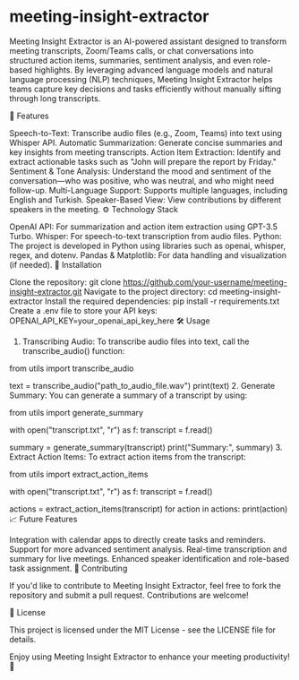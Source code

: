 # meeting-insight-extractor

Meeting Insight Extractor is an AI-powered assistant designed to transform meeting transcripts, Zoom/Teams calls, or chat conversations into structured action items, summaries, sentiment analysis, and even role-based highlights. By leveraging advanced language models and natural language processing (NLP) techniques, Meeting Insight Extractor helps teams capture key decisions and tasks efficiently without manually sifting through long transcripts.

🚀 Features

Speech-to-Text: Transcribe audio files (e.g., Zoom, Teams) into text using Whisper API.
Automatic Summarization: Generate concise summaries and key insights from meeting transcripts.
Action Item Extraction: Identify and extract actionable tasks such as "John will prepare the report by Friday."
Sentiment & Tone Analysis: Understand the mood and sentiment of the conversation—who was positive, who was neutral, and who might need follow-up.
Multi-Language Support: Supports multiple languages, including English and Turkish.
Speaker-Based View: View contributions by different speakers in the meeting.
⚙️ Technology Stack

OpenAI API: For summarization and action item extraction using GPT-3.5 Turbo.
Whisper: For speech-to-text transcription from audio files.
Python: The project is developed in Python using libraries such as openai, whisper, regex, and dotenv.
Pandas & Matplotlib: For data handling and visualization (if needed).
🔧 Installation

Clone the repository:
git clone https://github.com/your-username/meeting-insight-extractor.git
Navigate to the project directory:
cd meeting-insight-extractor
Install the required dependencies:
pip install -r requirements.txt
Create a .env file to store your API keys:
OPENAI_API_KEY=your_openai_api_key_here
🛠️ Usage

1. Transcribing Audio:
To transcribe audio files into text, call the transcribe_audio() function:

from utils import transcribe_audio

text = transcribe_audio("path_to_audio_file.wav")
print(text)
2. Generate Summary:
You can generate a summary of a transcript by using:

from utils import generate_summary

with open("transcript.txt", "r") as f:
    transcript = f.read()

summary = generate_summary(transcript)
print("Summary:", summary)
3. Extract Action Items:
To extract action items from the transcript:

from utils import extract_action_items

with open("transcript.txt", "r") as f:
    transcript = f.read()

actions = extract_action_items(transcript)
for action in actions:
    print(action)
📈 Future Features

Integration with calendar apps to directly create tasks and reminders.
Support for more advanced sentiment analysis.
Real-time transcription and summary for live meetings.
Enhanced speaker identification and role-based task assignment.
🔗 Contributing

If you'd like to contribute to Meeting Insight Extractor, feel free to fork the repository and submit a pull request. Contributions are welcome!

📄 License

This project is licensed under the MIT License - see the LICENSE file for details.

Enjoy using Meeting Insight Extractor to enhance your meeting productivity! 🚀

